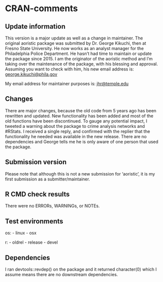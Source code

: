 CRAN-comments
================

## Update information

This version is a major update as well as a change in maintainer. The
original aoristic package was submitted by Dr. George Kikuchi, then at
Fresno State University. He now works as an analyst manager for the
Philadelphia Police Department. He hasn’t had time to maintain or update
the package since 2015. I am the originator of the aoristic method and
I’m taking over the maintenance of the package, with his blessing and
approval. Assuming you want to check with him, his new email address is:
<george.kikuchi@phila.gov>

My email address for maintainer purposes is: <jhr@temple.edu>

## Changes

There are major changes, because the old code from 5 years ago has been
rewritten and updated. New functionality has been added and most of the
old functions have been discontinued. To gauge any potential impact, I
tweeted a warning about the package to crime analysis networks and
\#RStats. I received a single reply, and confirmed with the replier that
the functionality he needed was available in the new release. There are
no dependencies and George tells me he is only aware of one person that
used the package.

## Submission version

Please note that although this is not a new submission for ‘aoristic’,
it is my first submission as a submitter/maintainer.

## R CMD check results

There were no ERRORs, WARNINGs, or NOTEs.

## Test environments

os: - linux - osx

r: - oldrel - release - devel

## Dependencies

I ran devtools::revdep() on the package and it returned character(0)
which I assume means there are no downstream dependencies.
